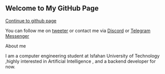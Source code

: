 ## Welcome to My GitHub Page


[Continue to github page](https://github.com/Nilsae)

You can follow me on [tweeter](https://twitter.com/WilldLilly) or contact me via [Discord](nilsa#6292) or [Telegram Messenger](https://t.me/NilooSaeedi)





About me

I am a computer engineering student at Isfahan University of Technology ,highly interested in Artificial Intelligence , and a backend developer for now.
